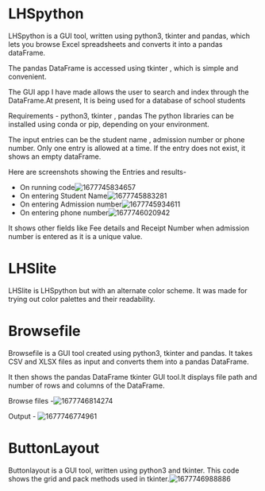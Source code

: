 # LHSpython

LHSpython is a GUI tool, written using python3, tkinter and pandas,  which lets you browse Excel spreadsheets and converts it into a pandas dataFrame.

The pandas DataFrame is accessed using tkinter , which is simple and convenient.

The GUI app I have made allows the user to search and index through the DataFrame.At present, It is being used for a database of school students

Requirements - python3, tkinter , pandas
The python libraries can be installed using conda or pip, depending on your environment.

The input entries can be the student name , admission number or phone number. Only one entry is allowed at a time. If the entry does not exist, it shows an empty dataFrame.

Here are screenshots showing the Entries and results-

* On running code![1677745834657](image/README/1677745834657.png)
* On entering Student Name![1677745883281](image/README/1677745883281.png)
* On entering Admission number![1677745934611](image/README/1677745934611.png)
* On entering phone number![1677746020942](image/README/1677746020942.png)

It shows other fields like Fee details and Receipt Number when admission number is entered as it is a unique value.

# LHSlite

LHSlite is LHSpython but with an alternate color scheme. It was made for trying out color palettes and their readability.

# Browsefile

Browsefile is a GUI tool created using python3, tkinter and pandas. It takes CSV and XLSX files as input and converts them into a pandas DataFrame.

It then shows the pandas DataFrame tkinter GUI tool.It displays file path and number of rows and columns of the DataFrame.

Browse files -![1677746814274](image/README/1677746814274.png)

Output - ![1677746774961](image/README/1677746774961.png)

# ButtonLayout

Buttonlayout is a GUI tool, written using python3 and tkinter. This code shows the grid and pack methods used in tkinter.![1677746988886](image/README/1677746988886.png)
